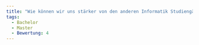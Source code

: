 ```yaml
---
title: "Wie können wir uns stärker von den anderen Informatik Studiengängen differenzieren und mehr Medienorientierung/ Experiment zulassen? Medienbegriff wird gar nicht adressiert/ diskutiert. Keine Medientheorie/ Erkundung von Medien. Wenig neues/kreatives/experimentelles in der Kombination von Medien & Informatik"
tags:
  - Bachelor
  - Master
  - Bewertung: 4
---
```

